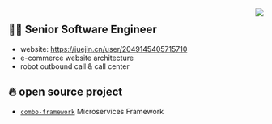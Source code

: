 <img align="right" src="https://github-readme-stats.vercel.app/api?username=funnystack&show_icons=true&icon_color=805AD5&text_color=718096&bg_color=ffffff&hide_title=true)" />

## 👨‍🚒 Senior Software Engineer

- website: https://juejin.cn/user/2049145405715710
- e-commerce website architecture
- robot outbound call & call center

## 🔥 open source project

 - [`combo-framework`](https://github.com/funnystack/combo-framework) Microservices Framework
